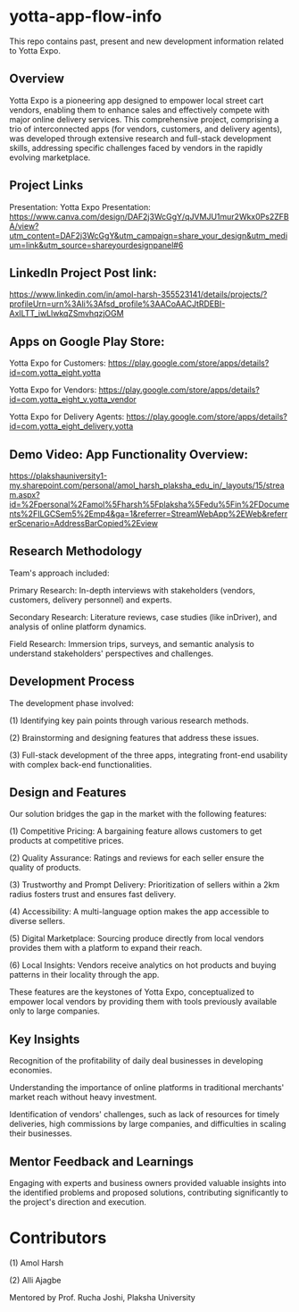# yotta-app-flow-info
This repo contains past, present and new development information related to Yotta Expo. 

## Overview
Yotta Expo is a pioneering app designed to empower local street cart vendors, enabling them to enhance sales and effectively compete with major online delivery services. This comprehensive project, comprising a trio of interconnected apps (for vendors, customers, and delivery agents), was developed through extensive research and full-stack development skills, addressing specific challenges faced by vendors in the rapidly evolving marketplace.

## Project Links
Presentation: Yotta Expo Presentation: 
https://www.canva.com/design/DAF2j3WcGgY/qJVMJU1mur2Wkx0Ps2ZFBA/view?utm_content=DAF2j3WcGgY&utm_campaign=share_your_design&utm_medium=link&utm_source=shareyourdesignpanel#6

## LinkedIn Project Post link:

https://www.linkedin.com/in/amol-harsh-355523141/details/projects/?profileUrn=urn%3Ali%3Afsd_profile%3AACoAACJtRDEBI-AxILTT_iwLlwkqZSmvhqzjOGM

## Apps on Google Play Store:
Yotta Expo for Customers: https://play.google.com/store/apps/details?id=com.yotta_eight.yotta

Yotta Expo for Vendors: https://play.google.com/store/apps/details?id=com.yotta_eight_v.yotta_vendor

Yotta Expo for Delivery Agents: https://play.google.com/store/apps/details?id=com.yotta_eight_delivery.yotta

## Demo Video: App Functionality Overview: 

https://plakshauniversity1-my.sharepoint.com/personal/amol_harsh_plaksha_edu_in/_layouts/15/stream.aspx?id=%2Fpersonal%2Famol%5Fharsh%5Fplaksha%5Fedu%5Fin%2FDocuments%2FILGCSem5%2Emp4&ga=1&referrer=StreamWebApp%2EWeb&referrerScenario=AddressBarCopied%2Eview

## Research Methodology
Team's approach included:

Primary Research: In-depth interviews with stakeholders (vendors, customers, delivery personnel) and experts.

Secondary Research: Literature reviews, case studies (like inDriver), and analysis of online platform dynamics.

Field Research: Immersion trips, surveys, and semantic analysis to understand stakeholders' perspectives and challenges.

## Development Process
The development phase involved:

(1) Identifying key pain points through various research methods.

(2) Brainstorming and designing features that address these issues.

(3) Full-stack development of the three apps, integrating front-end usability with complex back-end functionalities.

## Design and Features
Our solution bridges the gap in the market with the following features:

(1) Competitive Pricing: A bargaining feature allows customers to get products at competitive prices.

(2) Quality Assurance: Ratings and reviews for each seller ensure the quality of products.

(3) Trustworthy and Prompt Delivery: Prioritization of sellers within a 2km radius fosters trust and ensures fast delivery.

(4) Accessibility: A multi-language option makes the app accessible to diverse sellers.

(5) Digital Marketplace: Sourcing produce directly from local vendors provides them with a platform to expand their reach.

(6) Local Insights: Vendors receive analytics on hot products and buying patterns in their locality through the app.

These features are the keystones of Yotta Expo, conceptualized to empower local vendors by providing them with tools previously available only to large companies.

## Key Insights
Recognition of the profitability of daily deal businesses in developing economies.

Understanding the importance of online platforms in traditional merchants' market reach without heavy investment.

Identification of vendors' challenges, such as lack of resources for timely deliveries, high commissions by large companies, and difficulties in scaling their businesses.


## Mentor Feedback and Learnings
Engaging with experts and business owners provided valuable insights into the identified problems and proposed solutions, contributing significantly to the project's direction and execution.

# Contributors
(1) Amol Harsh

(2) Alli Ajagbe

Mentored by Prof. Rucha Joshi, Plaksha University
